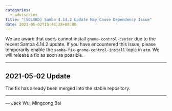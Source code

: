 ```yaml
---
categories:
  - advisories
title: "[SOLVED] Samba 4.14.2 Update May Cause Dependency Issue"
date: 2021-05-02T15:48:28+08:00
---
```


We are aware that users cannot install `gnome-control-center` due to the recent Samba 4.14.2 update.
If you have encountered this issue, please temporarily enable the `samba-fix-gnome-control-install` topic in `atm`.
We will release a fix as soon as possible.

----

2021-05-02 Update
-----------------

The fix has already been merged into the stable repository.

----

— Jack Wu, Mingcong Bai
